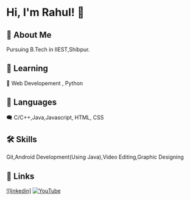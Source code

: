
# Hi, I'm Rahul! 👋



## 🚀 About Me
Pursuing B.Tech in IIEST,Shibpur.


## 🧠 Learning

🙂 Web Developement , Python




## 💬 Languages 
 🗨 C/C++,Java,Javascript, HTML, CSS


## 🛠 Skills
Git,Android Development(Using Java),Video Editing,Graphic Designing
## 🔗 Links
[![linkedin]](https://www.linkedin.com/in/rahul-biswas-580083212/)
[![YouTube](https://www.freepnglogos.com/uploads/youtube-logo-png-images-0.png)](https://www.youtube.com/channel/UCjsOF9jvN-39lHfgEnIWEbw)

